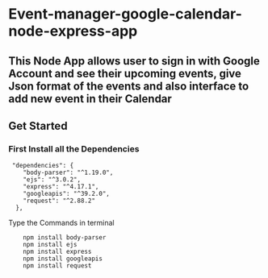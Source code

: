 # Event-manager-google-calendar-node-express-app
## This Node App allows user to sign in with Google Account and see their upcoming events, give Json format of the events and also interface to add new event in their Calendar
## Get Started
### First Install all the Dependencies
```
 "dependencies": {
    "body-parser": "^1.19.0",
    "ejs": "^3.0.2",
    "express": "^4.17.1",
    "googleapis": "^39.2.0",
    "request": "^2.88.2"
  },
```

Type the Commands in terminal
```
    npm install body-parser
    npm install ejs
    npm install express
    npm install googleapis
    npm install request
```
